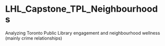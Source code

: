# LHL_Capstone_TPL_Neighbourhoods
Analyzing Toronto Public Library engagement and neighbourhood wellness (mainly crime relationships)
